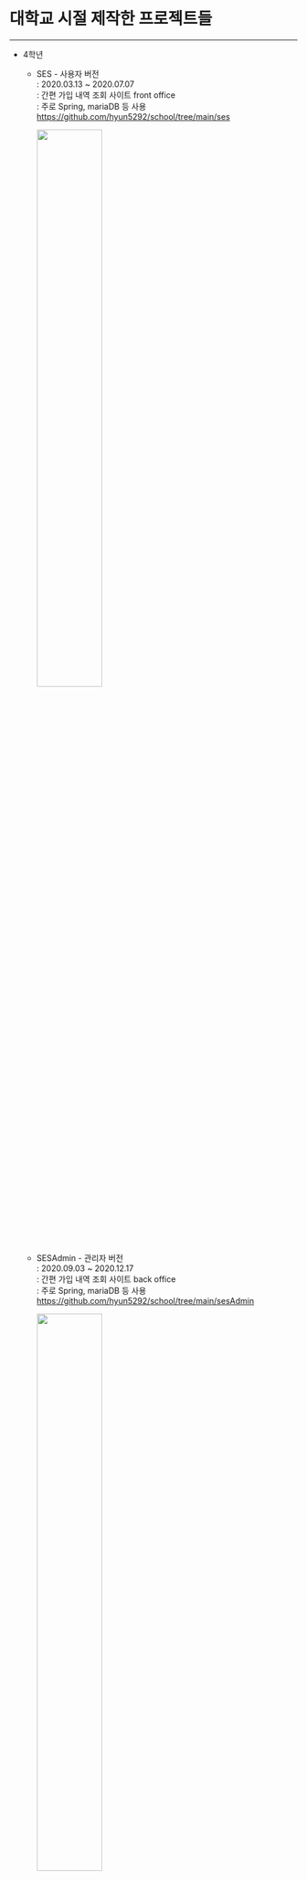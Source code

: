 # 대학교 시절 제작한 프로젝트들
-------------
+ 4학년
  + SES - 사용자 버전<br/>
    : 2020.03.13 ~ 2020.07.07<br/>
    : 간편 가입 내역 조회 사이트 front office<br/>
    : 주로 Spring, mariaDB 등 사용<br/>
    https://github.com/hyun5292/school/tree/main/ses
    
    <img src="https://user-images.githubusercontent.com/57443458/130660156-a0b0e1fc-9915-4d07-b3fc-014fd986e1d0.jpg"  width="50%"/>
    
  + SESAdmin  - 관리자 버전<br/>
    : 2020.09.03 ~ 2020.12.17<br/>
    : 간편 가입 내역 조회 사이트 back office<br/>
    : 주로 Spring, mariaDB 등 사용<br/>
    https://github.com/hyun5292/school/tree/main/sesAdmin
    
    <img src="https://user-images.githubusercontent.com/57443458/130661566-f9455990-b4ac-4742-94f6-559a97223b81.png"  width="50%"/>
